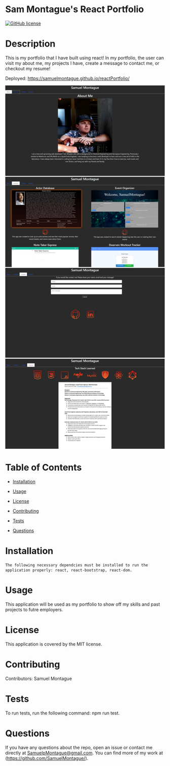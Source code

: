 # Sam Montague's React Portfolio
[![GitHub license](https://img.shields.io/badge/license-MIT-blue.svg)](https://github.com/SamuelMontague/reactPortfolio)
  
# Description

This is my portfolio that I have built using react! In my portfolio, the user can visit my about me, my projects I have, create a message to contact me, or checkout my resume!

Deployed: https://samuelmontague.github.io/reactPortfolio/

![screenshot](src/assets/images/aboutmereact2.png) 
![screenshot](src/assets/images/projectsreact.PNG) 
![screenshot](src/assets/images/contactreact.PNG) 
![screenshot](src/assets/images/resumereact.PNG) 

    
# Table of Contents

* [Installation](#installation)
    
* [Usage](#usage)

* [License](#license)

* [Contributing](#contributing)

* [Tests](#tests)

* [Questions](#questions)
    
# Installation
    The following necessary dependcies must be installed to run the application properly: react, react-bootstrap, react-dom.

# Usage

This application will be used as my portfolio to show off my skills and past projects to futre employers. 

# License

This application is covered by the MIT license.
    
# Contributing

Contributors: Samuel Montague

# Tests

To run tests, run the following command: npm run test.
    
# Questions

If you have any questions about the repo, open an issue or contact me directly at SamuelpMontague@gmail.com. You can find more of my work at (https://github.com/SamuelMontague/).